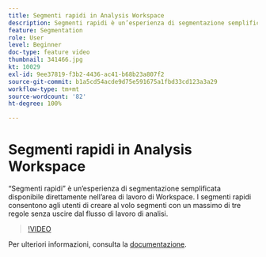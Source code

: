```yaml
---
title: Segmenti rapidi in Analysis Workspace
description: Segmenti rapidi è un’esperienza di segmentazione semplificata disponibile direttamente nell’area di lavoro di Workspace. I segmenti rapidi consentono agli utenti di creare al volo segmenti con un massimo di tre regole senza uscire dal flusso di lavoro di analisi.
feature: Segmentation
role: User
level: Beginner
doc-type: feature video
thumbnail: 341466.jpg
kt: 10029
exl-id: 9ee37819-f3b2-4436-ac41-b68b23a807f2
source-git-commit: b1a5cd54acde9d75e591675a1fbd33cd123a3a29
workflow-type: tm+mt
source-wordcount: '82'
ht-degree: 100%

---
```


# Segmenti rapidi in Analysis Workspace

“Segmenti rapidi” è un’esperienza di segmentazione semplificata disponibile direttamente nell’area di lavoro di Workspace. I segmenti rapidi consentono agli utenti di creare al volo segmenti con un massimo di tre regole senza uscire dal flusso di lavoro di analisi.

>[!VIDEO](https://video.tv.adobe.com/v/341466/?quality=12&learn=on)

Per ulteriori informazioni, consulta la [documentazione](https://experienceleague.adobe.com/docs/analytics/analyze/analysis-workspace/components/segments/quick-segments.html?lang=it).
